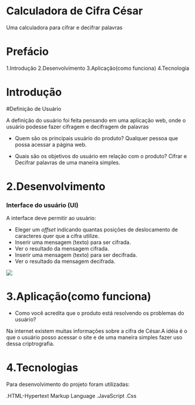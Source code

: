 # Calculadora de Cifra César

Uma calculadora para cifrar e decifrar palavras

# Prefácio
1.Introdução
2.Desenvolvimento
3.Aplicação(como funciona)
4.Tecnologia


# Introdução

#Definição de Usuário

A definição do usuário foi feita pensando em uma aplicação web, onde o usuário 
podesse fazer cifragem e decifragem de palavras

* Quem são os principais usuário do produto?
 Qualquer pessoa que possa acessar a página web.

* Quais são os objetivos do usuário em relação com o produto?
Cifrar e Decifrar palavras de uma maneira simples.

# 2.Desenvolvimento
### Interface do usuário (UI)

A interface deve permitir ao usuário:

* Eleger um _offset_ indicando quantas posições de deslocamento de caracteres
  quer que a cifra utilize.
* Inserir uma mensagem (texto) para ser cifrada.
* Ver o resultado da mensagem cifrada.
* Inserir uma mensagem (texto) para ser decifrada.
* Ver o resultado da mensagem decifrada.

<img src="./src/images/calculadora-cifra-cesar.png"/> 


# 3.Aplicação(como funciona)

* Como você acredita que o produto está resolvendo os problemas do usuário?

Na internet existem muitas informações sobre a cifra de César.A idéia é o que o usuário posso acessar o site e de uma maneira simples fazer uso dessa criptrografia.

# 4.Tecnologias

Para desenvolvimento do projeto foram utilizadas:

.HTML-Hypertext Markup Language
.JavaScript
.Css

